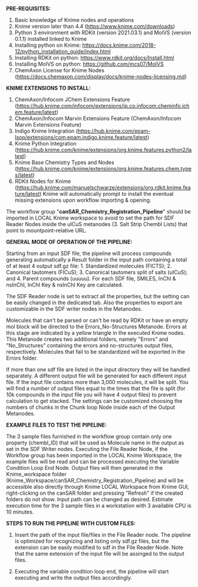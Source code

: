 **PRE-REQUISITES:**
1. Basic knowledge of Knime nodes and operations
2. Knime version later than 4.4 (https://www.knime.com/downloads)
3. Python 3 environment with RDKit (version 2021.03.1) and MolVS (version 0.1.1) installed linked to Knime
4. Installing python on Knime: https://docs.knime.com/2018-12/python_installation_guide/index.html
5. Installing RDKit on python: https://www.rdkit.org/docs/Install.html
6. Installing MolVS on python: https://github.com/mcs07/MolVS
7. ChemAxon License for Knime Nodes (https://docs.chemaxon.com/display/docs/knime-nodes-licensing.md)


**KNIME EXTENSIONS TO INSTALL:**
1. ChemAxon/Infocom JChem Extensions Feature (https://hub.knime.com/infocom/extensions/jp.co.infocom.cheminfo.jchem.feature/latest)
2. ChemAxon/Infocom Marvin Extensions Feature (ChemAxon/Infocom Marvin Extensions Feature)
3. Indigo Knime Integration (https://hub.knime.com/epam-lsop/extensions/com.epam.indigo.knime.feature/latest)
4. Knime Python Integration (https://hub.knime.com/knime/extensions/org.knime.features.python2/latest)
5. Knime Base Chemistry Types and Nodes (https://hub.knime.com/knime/extensions/org.knime.features.chem.types/latest)
6. RDKit Nodes for Knime (https://hub.knime.com/manuelschwarze/extensions/org.rdkit.knime.feature/latest)
Knime will automatically prompt to install the eventual missing extensions upon workflow importing & opening.

The workflow group "**canSAR_Chemistry_Registration_Pipeline**" should be imported in LOCAL Knime workspace to avoid to set the path for SDF Reader Nodes inside the uICuS metanodes (3. Salt Strip Chembl Lists) that point to mountpoint-relative URL.


**GENERAL MODE OF OPERATION OF THE PIPELINE:**

Starting from an input SDF file, the pipeline will process compounds generating automatically a Result folder in the input path containing a total of at least 4 output sdf.gz file: 1. Standardized molecules (FICTS); 2. Canonical tautomers (FICuS); 3. Canonical tautomers split of salts (uICuS); and 4. Parent compounds (uuuuu). For each SDF file, SMILES, InChI & nsInChI, InChI Key & nsInChI Key are calculated. 

The SDF Reader node is set to extract all the properties, but the setting can be easily changed in the dedicated tab. Also the properties to export are customizable in the SDF writer nodes in the Metanodes.  

Molecules that can't be parsed or can't be read by RDKit or have an empty mol block will be directed to the Errors_No-Structures Metanode. Errors at this stage are indicated by a yellow triangle in the executed Knime nodes. This Metanode creates two additional folders, namely "Errors" and "No_Structures" containing the errors and no-structures output files, respectively. 
Molecules that fail to be standardized will be exported in the Errors folder.

If more than one sdf file are listed in the input directory they will be handled separately. A different output file will be generated for each different input file.
If the input file contains more than 3,000 molecules, it will be split. You will find a number of output files equal to the times that the file is split (for 10k compounds in the input file you will have 4 output files) to prevent calculation to get stacked. The settings can be customized choosing the numbers of chunks in the Chunk loop Node inside each of the Output Metanodes.

**EXAMPLE FILES TO TEST THE PIPELINE:**

The 3 sample files furnished in the workflow group contain only one property (chembl_ID) that will be used as Molecule name in the output as set in the SDF Writer nodes.
Executing the File Reader Node, if the Workflow group has been imported in the LOCAL Knime Workspace, the example files will be read and can be processed executing the Variable Condition Loop End Node. Output files will then generated in the Knime_workspace folder (Knime_Workspace/canSAR_Chemistry_Registration_Pipeline) and will be accessible also directly through Knime LOCAL Workspace from Knime GUI, right-clicking on the canSAR folder and pressing "Refresh" if the created folders do not show. Input path can be changed as desired.
Estimate execution time for the 3 sample files in a workstation with 3 available CPU is 10 minutes.

**STEPS TO RUN THE PIPELINE WITH CUSTOM FILES:**
1. Insert the path of the input file/files in the File Reader node. The pipeline is optimized for recognizing and listing only sdf.gz files, but the extension can be easily modified to sdf in the File Reader Node. Note that the same extension of the input file will be assinged to the output files.

2. Executing the variable condition loop end, the pipeline will start executing and write the output files accordingly.  